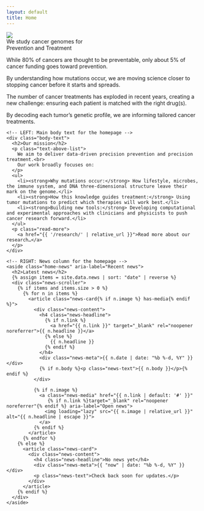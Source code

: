 ```yaml
---
layout: default
title: Home
---
```


<div class="homepage-hero-image">
  <img
    class="hero-image"
    src="{{ '/assets/images/homepage-images/homepage-hero-image.png' | relative_url }}"
    decoding="async"
    fetchpriority="high">
</div>



<div class="homepage-tagline">
  We study cancer genomes for <br>
  <span class="underlined-tagline-text">Prevention</span> and <span class="underlined-tagline-text">Treatment</span>
</div>



<section class="homepage-blurbs">
  <div class="secondary-blurb">
    <p class="main-blurb">
      While 80% of cancers are thought to be preventable, only about 5% of cancer
      funding goes toward prevention.
    </p>
    <p>
      By understanding how mutations occur, we are moving science closer to
      stopping cancer before it starts and spreads.
    </p>
  </div>
  <div class="secondary-blurb">
    <p class="main-blurb">
      The number of cancer treatments has exploded in recent years, creating a
      new challenge: ensuring each patient is matched with the right drug(s).
    </p>
    <p>
      By decoding each tumor’s genetic profile, we are informing tailored cancer
      treatments.
    </p>
  </div>
</section>



<section class="homepage-body-and-news">
  <div class="homepage-body">

    <!-- LEFT: Main body text for the homepage -->
    <div class="body-text">
      <h2>Our mission</h2>
      <p class="text-above-list">
        We aim to deliver data-driven precision prevention and precision treatment.<br>
        Our work broadly focuses on:
      </p>
      <ul>
        <li><strong>Why mutations occur:</strong> How lifestyle, microbes, the immune system, and DNA three-dimensional structure leave their mark on the genome.</li>
        <li><strong>How this knowledge guides treatment:</strong> Using tumor mutations to predict which therapies will work best.</li>
        <li><strong>Building new tools:</strong> Developing computational and experimental approaches with clinicians and physicists to push cancer research forward.</li>
      </ul>
      <p class="read-more">
        <a href="{{ '/research/' | relative_url }}">Read more about our research…</a>
      </p>
    </div>

    <!-- RIGHT: News column for the homepage -->
    <aside class="home-news" aria-label="Recent news">
      <h2>Latest news</h2>
      {% assign items = site.data.news | sort: "date" | reverse %}
      <div class="news-scroller">
        {% if items and items.size > 0 %}
          {% for n in items %}
            <article class="news-card{% if n.image %} has-media{% endif %}">
              <div class="news-content">
                <h4 class="news-headline">
                  {% if n.link %}
                    <a href="{{ n.link }}" target="_blank" rel="noopener noreferrer">{{ n.headline }}</a>
                  {% else %}
                    {{ n.headline }}
                  {% endif %}
                </h4>
                <div class="news-meta">{{ n.date | date: "%b %-d, %Y" }}</div>
                {% if n.body %}<p class="news-text">{{ n.body }}</p>{% endif %}
              </div>

              {% if n.image %}
                <a class="news-media" href="{{ n.link | default: '#' }}"
                   {% if n.link %}target="_blank" rel="noopener noreferrer"{% endif %} aria-label="Open news">
                  <img loading="lazy" src="{{ n.image | relative_url }}" alt="{{ n.headline | escape }}">
                </a>
              {% endif %}
            </article>
          {% endfor %}
        {% else %}
          <article class="news-card">
            <div class="news-content">
              <h4 class="news-headline">No news yet</h4>
              <div class="news-meta">{{ "now" | date: "%b %-d, %Y" }}</div>
              <p class="news-text">Check back soon for updates.</p>
            </div>
          </article>
        {% endif %}
      </div>
    </aside>

  </div>
</section>
